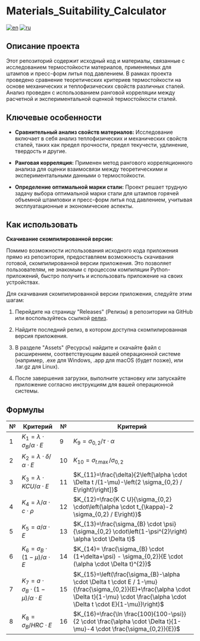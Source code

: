 # Materials_Suitability_Calculator
[![en](https://img.shields.io/badge/lang-en-red.svg)](https://github.com/teslaproduuction/Materials_Suitability_Calculator/blob/master/README_EN.md)
[![ru](https://img.shields.io/badge/lang-ru-yellow.svg)](https://github.com/teslaproduuction/Materials_Suitability_Calculator/blob/master/README.md)

## Описание проекта

Этот репозиторий содержит исходный код и материалы, связанные с исследованием термостойкости материалов, применяемых для штампов и пресс-форм литья под давлением. В рамках проекта проведено сравнение теоретических критериев термостойкости на основе механических и теплофизических свойств различных сталей. Анализ проведен с использованием ранговой корреляции между расчетной и экспериментальной оценкой термостойкости сталей.

## Ключевые особенности

- **Сравнительный анализ свойств материалов:** Исследование включает в себя анализ теплофизических и механических свойств сталей, таких как предел прочности, предел текучести, удлинение, твердость и другие.
  
- **Ранговая корреляция:** Применен метод рангового корреляционного анализа для оценки взаимосвязи между теоретическими и экспериментальными данными о термостойкости.

- **Определение оптимальной марки стали:** Проект решает трудную задачу выбора оптимальной марки стали для штампов горячей объемной штамповки и пресс-форм литья под давлением, учитывая эксплуатационные и экономические аспекты.

## Как использовать

**Скачивание скомпилированной версии:**

Помимо возможности использования исходного кода приложения прямо из репозитория, предоставляем возможность скачивания готовой, скомпилированной версии приложения. Это позволяет пользователям, не знакомым с процессом компиляции Python-приложений, быстро получить и использовать приложение на своих устройствах.

Для скачивания скомпилированной версии приложения, следуйте этим шагам:

1. Перейдите на страницу "Releases" (Релизы) в репозитории на GitHub или воспользуйтесь ссылкой [релиз](https://github.com/teslaproduuction/Materials_Suitability_Calculator/releases/).

2. Найдите последний релиз, в котором доступна скомпилированная версия приложения.

3. В разделе "Assets" (Ресурсы) найдите и скачайте файл с расширением, соответствующим вашей операционной системе (например, .exe для Windows, .app для macOS (будет позже), или .tar.gz для Linux).

4. После завершения загрузки, выполните установку или запускайте приложение согласно инструкциям для вашей операционной системы.


## Формулы

| № | Критерий | № | Критерий |
|---|----------|---|----------|
| 1 | $K_{1}=\lambda \cdot \sigma_{B} / \alpha \cdot E$ | 9 | $K_{9}=\sigma_{0,2} / \tau \cdot \alpha$ |
| 2 | $K_{2}=\lambda \cdot \delta / \alpha \cdot E$ | 10 | $K_{10}=\sigma_{t . \max } / \sigma_{0,2}$ |
| 3 | $K_{3}=\lambda \cdot K C U / \alpha \cdot E$ | 11 | $K_{11}=\frac{\delta}{2\left[\alpha \cdot \Delta t /(1-\mu)-\left(2 \sigma_{0,2} / E\right)\right]}$ |
| 4 | $K_{4}=\lambda / \alpha \cdot c \cdot \rho$ | 12 | $K_{12}=\frac{K C U}{\sigma_{0,2} \cdot\left(\alpha \cdot t_{\kappa}-2 \sigma_{0,2} / E\right)}$ |
| 5 | $K_{5}=a / \alpha \cdot E$ | 13 | $K_{13}=\frac{\sigma_{B} \cdot \psi}{\sigma_{0,2} \cdot\left(1-\psi^{2}\right) \alpha \cdot \Delta t}$ |
| 6 | $K_{6}=\sigma_{B} \cdot(1-\mu) / \alpha \cdot E$ | 14 | $K_{14}= \frac{\sigma_{B} \cdot (1+\delta+\psi) - \sigma_{0,2}}{E \cdot (\alpha \cdot \Delta t)^{2}}$ |
| 7 | $K_{7}=a \cdot \sigma_{B} \cdot(1-\mu) / \alpha \cdot E$ | 15 | $K_{15}=\left(\frac{\sigma_{B}-\alpha \cdot \Delta t \cdot E / 1-\mu}{\frac{\sigma_{0,2}}{E}+\frac{\alpha \cdot \Delta t}{1-\mu} \cdot \frac{\alpha \cdot \Delta t \cdot E}{1-\mu}}\right)$ |
| 8 | $K_{8}=\sigma_{B} / H R C \cdot E$ | 16 | $K_{16}=\frac{\ln \frac{100}{100-\psi}}{2 \cdot \frac{\alpha \cdot \Delta t}{1-\mu}-4 \cdot \frac{\sigma_{0,2}}{E}}$ |

